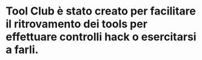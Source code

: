 # Tool Club è stato creato per facilitare il ritrovamento dei tools per effettuare controlli hack o esercitarsi a farli.
